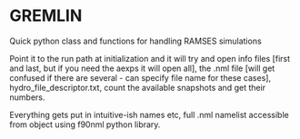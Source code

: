 # GREMLIN

Quick python class and functions for handling RAMSES simulations

Point it to the run path at initialization and it will try and open info files [first and last, but if you need the aexps it will open all], the .nml file [will get confused if there are several - can specify file name for these cases], hydro_file_descriptor.txt, count the available snapshots and get their numbers.

Everything gets put in intuitive-ish names etc, full .nml namelist accessible from object using f90nml python library.
